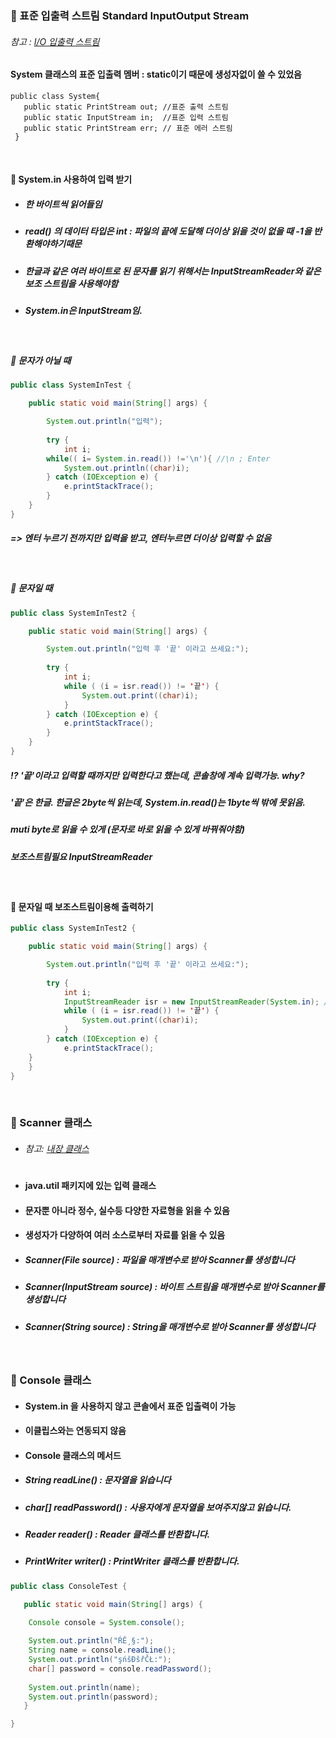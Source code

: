 ### :pushpin: 표준 입출력 스트림 Standard InputOutput Stream
###### 참고 : [I/O 입출력 스트림](https://github.com/6161990/TIL/blob/main/Java/IO%20Stream.md)
#### System 클래스의 표준 입출력 멤버 : static이기 때문에 생성자없이 쓸 수 있었음

    public class System{
       public static PrintStream out; //표준 출력 스트림
       public static InputStream in;  //표준 입력 스트림
       public static PrintStream err; // 표준 에러 스트림
     }
 
<br>

#### :round_pushpin: System.in 사용하여 입력 받기
* ##### 한 바이트씩 읽어들임
* ##### read() 의 데이터 타입은 int : 파일의 끝에 도달해 더이상 읽을 것이 없을 때 -1을 반환해야하기때문
* ##### 한글과 같은 여러 바이트로 된 문자를 읽기 위해서는 InputStreamReader와 같은 보조 스트림을 사용해야함
* ##### System.in은 InputStream임.

<br>

##### :triangular_flag_on_post: 문자가 아닐 때
```java
public class SystemInTest {

	public static void main(String[] args) {

		System.out.println("입력");
		
		try {
			int i;
	    while(( i= System.in.read()) !='\n'){ //\n ; Enter
			System.out.println((char)i);
		} catch (IOException e) {
			e.printStackTrace();
		}	
	}
}
```
##### => 엔터 누르기 전까지만 입력을 받고, 엔터누르면 더이상 입력할 수 없음

<br>

##### :triangular_flag_on_post: 문자일 때
```java
public class SystemInTest2 {

	public static void main(String[] args) {

		System.out.println("입력 후 '끝' 이라고 쓰세요:");
		
		try {
			int i;
			while ( (i = isr.read()) != '끝') {  
				System.out.print((char)i);
			}
		} catch (IOException e) {
			e.printStackTrace();
		}
	}
}
```
##### :interrobang: '끝'이라고 입력할 때까지만 입력한다고 했는데, 콘솔창에 계속 입력가능. why?
#####    '끝'은 한글. 한글은 2byte씩 읽는데, System.in.read()는 1byte씩 밖에 못읽음.
#####     muti byte로 읽을 수 있게 (문자로 바로 읽을 수 있게 바꿔줘야함)
#####     보조스트림필요 InputStreamReader

<br>

#### :round_pushpin: 문자일 때 보조스트림이용해 출력하기
```java
public class SystemInTest2 {

	public static void main(String[] args) {

		System.out.println("입력 후 '끝' 이라고 쓰세요:");
		
		try {
			int i;
			InputStreamReader isr = new InputStreamReader(System.in); //보조스트림은 다른 스트림을 안에 받는다.
			while ( (i = isr.read()) != '끝') {
				System.out.print((char)i);
			}
		} catch (IOException e) {
			e.printStackTrace();
    }	
	}
}
```

<br>

### :round_pushpin: Scanner 클래스
* ###### 참고:  [내장 클래스](https://github.com/6161990/TIL/blob/main/Java/%EB%82%B4%EC%9E%A5%ED%81%B4%EB%9E%98%EC%8A%A4.md)
#
* #### java.util 패키지에 있는 입력 클래스
* #### 문자뿐 아니라 정수, 실수등 다양한 자료형을 읽을 수 있음
* #### 생성자가 다양하여 여러 소스로부터 자료를 읽을 수 있음
 * ##### Scanner(File source) : 파일을 매개변수로 받아 Scanner를 생성합니다
 * ##### Scanner(InputStream source) : 바이트 스트림을 매개변수로 받아 Scanner를 생성합니다
 * ##### Scanner(String source) : String을 매개변수로 받아 Scanner를 생성합니다

<br>

### :round_pushpin: Console 클래스
* #### System.in 을 사용하지 않고 콘솔에서 표준 입출력이 가능
* #### 이클립스와는 연동되지 않음
* #### Console 클래스의 메서드
 * ##### String readLine() : 문자열을 읽습니다
 * ##### char[] readPassword() : 사용자에게 문자열을 보여주지않고 읽습니다.
 * ##### Reader reader() : Reader 클래스를 반환합니다.
 * ##### PrintWriter writer() : PrintWriter 클래스를 반환합니다.

```java
public class ConsoleTest {

   public static void main(String[] args) {

	Console console = System.console();
		
	System.out.println("ŔĚ¸§:");
	String name = console.readLine();
	System.out.println("şńšĐšřČŁ:");
	char[] password = console.readPassword();
		
	System.out.println(name);
	System.out.println(password);
   }

}
```
